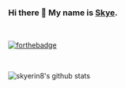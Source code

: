 ### Hi there 👋 My name is [Skye](https://skyerin8.github.io/).

<br>

[![forthebadge](https://forthebadge.com/images/badges/60-percent-of-the-time-works-every-time.svg)](https://forthebadge.com)

<br>

![skyerin8's github stats](https://github-readme-stats.vercel.app/api?username=skyerin8&show_icons=true&theme=tokyonight&count_private=true&hide=stars)


